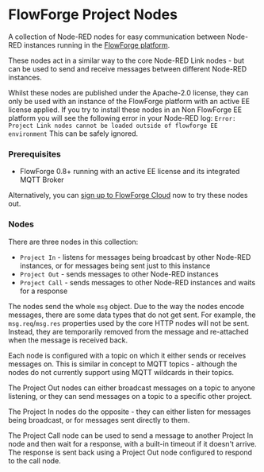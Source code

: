 # FlowForge Project Nodes

A collection of Node-RED nodes for easy communication between Node-RED instances
running in the [FlowForge platform](https://flowforge.com).

These nodes act in a similar way to the core Node-RED Link nodes - but can be
used to send and receive messages between different Node-RED instances.

Whilst these nodes are published under the Apache-2.0 license, they can only be
used with an instance of the FlowForge platform with an active EE license applied.
If you try to install these nodes in an Non FlowForge EE platform you will see the following error in your Node-RED log:
`Error: Project Link nodes cannot be loaded outside of flowforge EE environment`
This can be safely ignored.

### Prerequisites

 - FlowForge 0.8+ running with an active EE license and its integrated MQTT Broker

Alternatively, you can [sign up to FlowForge Cloud](https://flowforge.com/product/)
now to try these nodes out.

### Nodes

There are three nodes in this collection:

 - `Project In` - listens for messages being broadcast by other Node-RED instances, or for
   messages being sent just to this instance
 - `Project Out` - sends messages to other Node-RED instances
 - `Project Call` - sends messages to other Node-RED instances and waits for a response

The nodes send the whole `msg` object. Due to the way the nodes encode messages,
there are some data types that do not get sent. For example, the `msg.req`/`msg.res`
properties used by the core HTTP nodes will not be sent.  Instead, they are temporarily
removed from the message and re-attached when the message is received back.

Each node is configured with a topic on which it either sends or receives messages
on. This is similar in concept to MQTT topics - although the nodes do not currently
support using MQTT wildcards in their topics.

The Project Out nodes can either broadcast messages on a topic to anyone listening,
or they can send messages on a topic to a specific other project.

The Project In nodes do the opposite - they can either listen for messages being
broadcast, or for messages sent directly to them.

The Project Call node can be used to send a message to another Project In node
and then wait for a response, with a built-in timeout if it doesn't arrive.
The response is sent back using a Project Out node configured to respond to the call
node.

